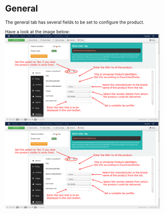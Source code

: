 # General

The general tab has several fields to be set to configure the product.

Have a look at the image below:![](product_simple_general_1.png)
![General Tab](product_simple_general_1.png)